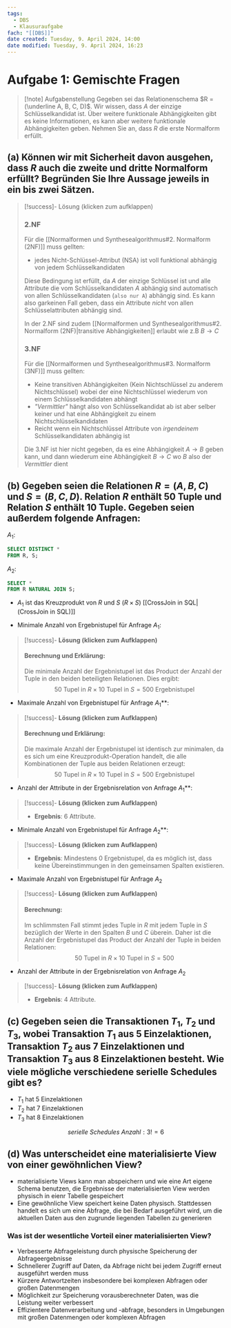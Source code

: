 ```yaml
---
tags:
  - DBS
  - Klausuraufgabe
fach: "[[DBS]]"
date created: Tuesday, 9. April 2024, 14:00
date modified: Tuesday, 9. April 2024, 16:23
---
```


# Aufgabe 1: **Gemischte Fragen**

>[!note] Aufgabenstellung
>Gegeben sei das Relationenschema $R = (\underline A, B, C, D)$. Wir wissen, dass $A$ der einzige Schlüsselkandidat ist. Über weitere funktionale Abhängigkeiten gibt es keine Informationen, es kann aber weitere funktionale Abhängigkeiten geben. Nehmen Sie an, dass $R$ die erste Normalform erfüllt. 
>
## (a) Können wir mit Sicherheit davon ausgehen, dass $R$ auch die zweite und dritte Normalform erfüllt? Begründen Sie Ihre Aussage jeweils in ein bis zwei Sätzen.


>[!success]- Lösung (klicken zum aufklappen)
> ### 2.NF
> Für die [[Normalformen und Synthesealgorithmus#2. Normalform (2NF)]] muss gellten: 
> - jedes Nicht-Schlüssel-Attribut (NSA) ist voll funktional abhängig von jedem Schlüsselkandidaten
> 
> Diese Bedingung ist erfüllt, da $A$ der einzige Schlüssel ist und alle Attribute die vom Schlüsselkandidaten $A$ abhängig sind automatisch von allen Schlüsselkandidaten (`also nur A`) abhängig sind. Es kann also garkeinen Fall geben, dass ein Attribute *nicht* von allen Schlüsselattributen abhängig sind.
> 
> In der 2.NF sind zudem [[Normalformen und Synthesealgorithmus#2. Normalform (2NF)|transitive Abhängigkeiten]] erlaubt wie z.B $B→C$
>
> ### 3.NF
> Für die [[Normalformen und Synthesealgorithmus#3. Normalform (3NF)]] muss gellten: 
> - Keine transitiven Abhängigkeiten (Kein Nichtschlüssel zu anderem Nichtschlüssel) wobei der eine Nichtschlüssel wiederum von einem Schlüsselkandidaten abhängt
> - *"Vermittler"* hängt also von Schlüsselkandidat ab ist aber selber keiner und hat eine Abhängigkeit zu einem Nichtschlüsselkandidaten
> - Reicht wenn ein Nichtschlüssel Attribute von *irgendeinem* Schlüsselkandidaten abhängig ist 
> 
> Die 3.NF ist hier nicht gegeben, da es eine Abhängigkeit $A→B$ geben kann, und dann wiederum eine Abhängigkeit $B→C$ wo $B$ also der *Vermittler* dient


## (b) Gegeben seien die Relationen $R = (A, B, C)$ und $S = (B, C, D)$. Relation $R$ enthält 50 Tuple und Relation $S$ enthält 10 Tuple. Gegeben seien außerdem folgende Anfragen:

$A_1$:
```sql
SELECT DISTINCT * 
FROM R, S;
```

$A_2$:
```sql
SELECT * 
FROM R NATURAL JOIN S;
```

- $A_1$ ist das Kreuzprodukt von $R$ und $S$ $(R \times S)$ [[CrossJoin in SQL|(CrossJoin in SQL)]]

- Minimale Anzahl von Ergebnistupel für Anfrage $A_1$:
>[!success]- **Lösung (klicken zum Aufklappen)**
> #### Berechnung und Erklärung:
> Die minimale Anzahl der Ergebnistupel ist das Product der Anzahl der Tuple in den beiden beteiligten Relationen. Dies ergibt:
> $$
> 50 \text{ Tupel in } R \times 10 \text{ Tupel in } S = 500 \text{ Ergebnistupel}
> $$
  
- Maximale Anzahl von Ergebnistupel für Anfrage $A_1$**:
>[!success]- **Lösung (klicken zum Aufklappen)**
> #### Berechnung und Erklärung:
> Die maximale Anzahl der Ergebnistupel ist identisch zur minimalen, da es sich um eine Kreuzprodukt-Operation handelt, die alle Kombinationen der Tuple aus beiden Relationen erzeugt:
> $$
> 50 \text{ Tupel in } R \times 10 \text{ Tupel in } S = 500 \text{ Ergebnistupel}
> $$

- Anzahl der Attribute in der Ergebnisrelation von Anfrage $A_1$**:
>[!success]- **Lösung (klicken zum Aufklappen)**
> - **Ergebnis**: 6 Attribute.

- Minimale Anzahl von Ergebnistupel für Anfrage $A_2$**:
>[!success]- **Lösung (klicken zum Aufklappen)**
> - **Ergebnis**: Mindestens 0 Ergebnistupel, da es möglich ist, dass keine Übereinstimmungen in den gemeinsamen Spalten existieren.

- Maximale Anzahl von Ergebnistupel für Anfrage $A_2$
>[!success]- **Lösung (klicken zum Aufklappen)**
> #### Berechnung:
> Im schlimmsten Fall stimmt jedes Tuple in $R$ mit jedem Tuple in $S$ bezüglich der Werte in den Spalten $B$ und $C$ überein. Daher ist die Anzahl der Ergebnistupel das Product der Anzahl der Tuple in beiden Relationen:
> $$50 \text{ Tupel in } R \times 10 \text{ Tupel in } S = 500$$

- Anzahl der Attribute in der Ergebnisrelation von Anfrage $A_2$
>[!success]- **Lösung (klicken zum Aufklappen)**
>- **Ergebnis**: 4 Attribute.


## (c) Gegeben seien die Transaktionen $T_1$, $T_2$ und $T_3$, wobei Transaktion $T_1$ aus 5 Einzelaktionen, Transaktion $T_2$ aus 7 Einzelaktionen und Transaktion $T_3$ aus 8 Einzelaktionen besteht. Wie viele mögliche verschiedene serielle Schedules gibt es?

- $T_{1}$ hat 5 Einzelaktionen
- $T_2$ hat 7 Einzelaktionen
- $T_3$ hat 8 Einzelaktionen

$$
serielle \ Schedules \ Anzahl: 3! = 6
$$

## (d) Was unterscheidet eine materialisierte View von einer gewöhnlichen View?

- materialisierte Views kann man abspeichern und wie eine Art eigene Schema benutzen, die Ergebnisse der materialisierten View werden physisch in eienr Tabelle gespeichert
- Eine gewöhnliche View speichert keine Daten physisch. Stattdessen handelt es sich um eine Abfrage, die bei Bedarf ausgeführt wird, um die aktuellen Daten aus den zugrunde liegenden Tabellen zu generieren 

### Was ist der wesentliche Vorteil einer materialisierten View?

- Verbesserte Abfrageleistung durch physische Speicherung der Abfrageergebnisse
- Schnellerer Zugriff auf Daten, da Abfrage nicht bei jedem Zugriff erneut ausgeführt werden muss
- Kürzere Antwortzeiten insbesondere bei komplexen Abfragen oder großen Datenmengen
- Möglichkeit zur Speicherung vorausberechneter Daten, was die Leistung weiter verbessert
- Effizientere Datenverarbeitung und -abfrage, besonders in Umgebungen mit großen Datenmengen oder komplexen Abfragen